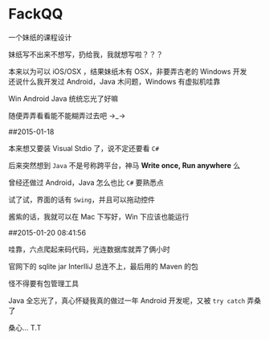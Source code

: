 # FackQQ

一个妹纸的课程设计

妹纸写不出来不想写，扔给我，我就想写啦？？？

本来以为可以 iOS/OSX ，结果妹纸木有 OSX，非要弄古老的 Windows 开发  
还说什么我开发过 Android，Java 木问题，Windows 有虚拟机哇靠  

Win Android Java 统统忘光了好嘛  

随便弄弄看看能不能糊弄过去吧 →_→

##2015-01-18

本来想又要装 Visual Stdio 了，说不定还要看 `C#`  

后来突然想到 `Java` 不是号称跨平台，神马 **Write once, Run anywhere** 么

曾经还做过 Android，Java 怎么也比 `C#` 要熟悉点

试了试，界面的话有 `Swing`，并且可以拖动控件  

酱紫的话，我就可以在 Mac 下写好，Win 下应该也能运行  

##2015-01-20 08:41:56

哇靠，六点爬起来码代码，光连数据库就弄了俩小时  

官网下的 sqlite jar InterlliJ 总连不上，最后用的 Maven 的包  

怪不得要有包管理工具  

Java 全忘光了，真心怀疑我真的做过一年 Android 开发呢，又被 `try catch` 弄桑了  

桑心... T.T  
